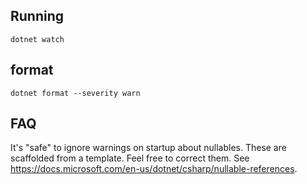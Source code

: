 ## Running
`dotnet watch`

## format
`dotnet format --severity warn`

## FAQ
It's "safe" to ignore warnings on startup about nullables. These are scaffolded from a template. Feel free to correct them. See https://docs.microsoft.com/en-us/dotnet/csharp/nullable-references.

